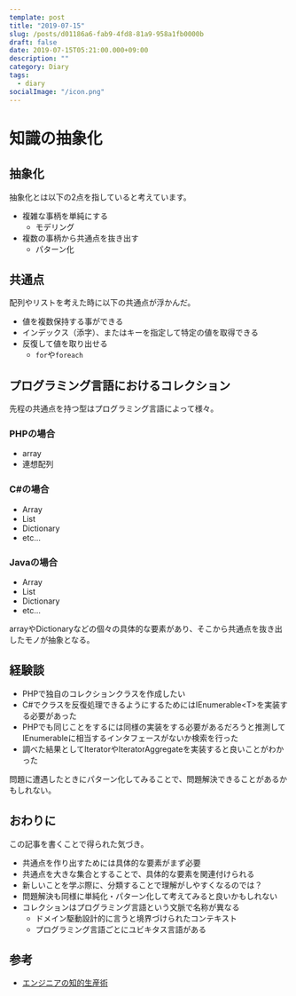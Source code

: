 ```yaml
---
template: post
title: "2019-07-15"
slug: /posts/d01186a6-fab9-4fd8-81a9-958a1fb0000b
draft: false
date: 2019-07-15T05:21:00.000+09:00
description: ""
category: Diary
tags:
  - diary
socialImage: "/icon.png"
---
```


# 知識の抽象化

## 抽象化

抽象化とは以下の2点を指していると考えています。

- 複雑な事柄を単純にする
    - モデリング
- 複数の事柄から共通点を抜き出す
    - パターン化

## 共通点

配列やリストを考えた時に以下の共通点が浮かんだ。

- 値を複数保持する事ができる
- インデックス（添字）、またはキーを指定して特定の値を取得できる
- 反復して値を取り出せる
    - `for`や`foreach`

## プログラミング言語におけるコレクション

先程の共通点を持つ型はプログラミング言語によって様々。

### PHPの場合

- array
- 連想配列

### C\#の場合

- Array
- List
- Dictionary
- etc...

### Javaの場合

- Array
- List
- Dictionary
- etc...

arrayやDictionaryなどの個々の具体的な要素があり、そこから共通点を抜き出したモノが抽象となる。

## 経験談

- PHPで独自のコレクションクラスを作成したい
- C#でクラスを反復処理できるようにするためにはIEnumerable\<T\>を実装する必要があった
- PHPでも同じことをするには同様の実装をする必要があるだろうと推測してIEnumerableに相当するインタフェースがないか検索を行った
- 調べた結果としてIteratorやIteratorAggregateを実装すると良いことがわかった

問題に遭遇したときにパターン化してみることで、問題解決できることがあるかもしれない。

## おわりに

この記事を書くことで得られた気づき。

- 共通点を作り出すためには具体的な要素がまず必要
- 共通点を大きな集合とすることで、具体的な要素を関連付けられる
- 新しいことを学ぶ際に、分類することで理解がしやすくなるのでは？
- 問題解決も同様に単純化・パターン化して考えてみると良いかもしれない
- コレクションはプログラミング言語という文脈で名称が異なる
    - ドメイン駆動設計的に言うと境界づけられたコンテキスト
    - プログラミング言語ごとにユビキタス言語がある

## 参考

- [エンジニアの知的生産術](https://www.amazon.co.jp/%E3%82%A8%E3%83%B3%E3%82%B8%E3%83%8B%E3%82%A2%E3%81%AE%E7%9F%A5%E7%9A%84%E7%94%9F%E7%94%A3%E8%A1%93-%E2%94%80%E2%94%80%E5%8A%B9%E7%8E%87%E7%9A%84%E3%81%AB%E5%AD%A6%E3%81%B3%E3%80%81%E6%95%B4%E7%90%86%E3%81%97%E3%80%81%E3%82%A2%E3%82%A6%E3%83%88%E3%83%97%E3%83%83%E3%83%88%E3%81%99%E3%82%8B-WEB-PRESS-plus%E3%82%B7%E3%83%AA%E3%83%BC%E3%82%BA/dp/4774198765/ref=tmm_pap_swatch_0?_encoding=UTF8&qid=&sr=)